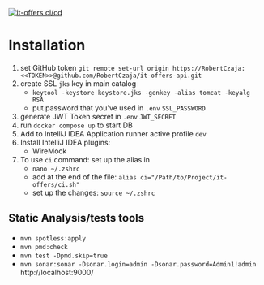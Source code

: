 [![it-offers ci/cd](https://github.com/RobertCzaja/it-offers/actions/workflows/cicd.yml/badge.svg)](https://github.com/RobertCzaja/it-offers/actions/workflows/cicd.yml)
# Installation

1. set GitHub token `git remote set-url origin https://RobertCzaja:<<TOKEN>>@github.com/RobertCzaja/it-offers-api.git`
2. create SSL `jks` key in main catalog 
   * `keytool -keystore keystore.jks -genkey -alias tomcat -keyalg RSA`
   * put password that you've used in `.env` `SSL_PASSWORD`
2. generate JWT Token secret in `.env` `JWT_SECRET`
3. run `docker compose up` to start DB
4. Add to IntelliJ IDEA Application runner active profile `dev` 
5. Install IntelliJ IDEA plugins:
   * WireMock
6. To use `ci` command: set up the alias in 
   * `nano ~/.zshrc`
   * add at the end of the file: `alias ci="/Path/to/Project/it-offers/ci.sh"` 
   * set up the changes: `source ~/.zshrc`

## Static Analysis/tests tools 
* `mvn spotless:apply`
* `mvn pmd:check`
* `mvn test -Dpmd.skip=true`
* `mvn sonar:sonar -Dsonar.login=admin -Dsonar.password=Admin1!admin` http://localhost:9000/